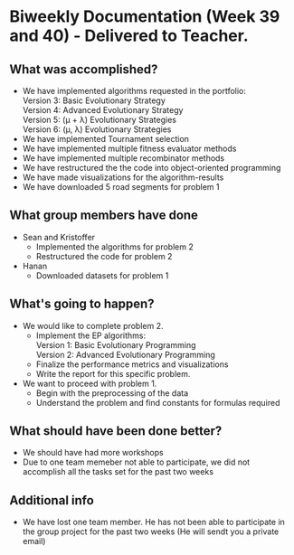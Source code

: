# Biweekly Documentation (Week 39 and 40) - Delivered to Teacher.

## What was accomplished?
- We have implemented algorithms requested in the portfolio:  
  Version 3: Basic Evolutionary Strategy  
  Version 4: Advanced Evolutionary Strategy  
  Version 5: (μ + λ) Evolutionary Strategies  
  Version 6: (μ, λ) Evolutionary Strategies  
- We have implemented Tournament selection
- We have implemented multiple fitness evaluator methods
- We have implemented multiple recombinator methods
- We have restructured the the code into object-oriented programming
- We have made visualizations for the algorithm-results
- We have downloaded 5 road segments for problem 1



## What group members have done
- Sean and Kristoffer
    - Implemented the algorithms for problem 2
    - Restructured the code for problem 2
 - Hanan
     - Downloaded datasets for problem 1



## What's going to happen?
- We would like to complete problem 2.
  - Implement the EP algorithms:  
    Version 1: Basic Evolutionary Programming  
    Version 2: Advanced Evolutionary Programming
  - Finalize the performance metrics and visualizations
  - Write the report for this specific problem.
- We want to proceed with problem 1.
  - Begin with the preprocessing of the data
  - Understand the problem and find constants for formulas required



## What should have been done better?
- We should have had more workshops
- Due to one team memeber not able to participate, we did not accomplish all the tasks set for the past two weeks



## Additional info
- We have lost one team member. He has not been able to participate in the group project for the past two weeks (He will sendt you a private email)
